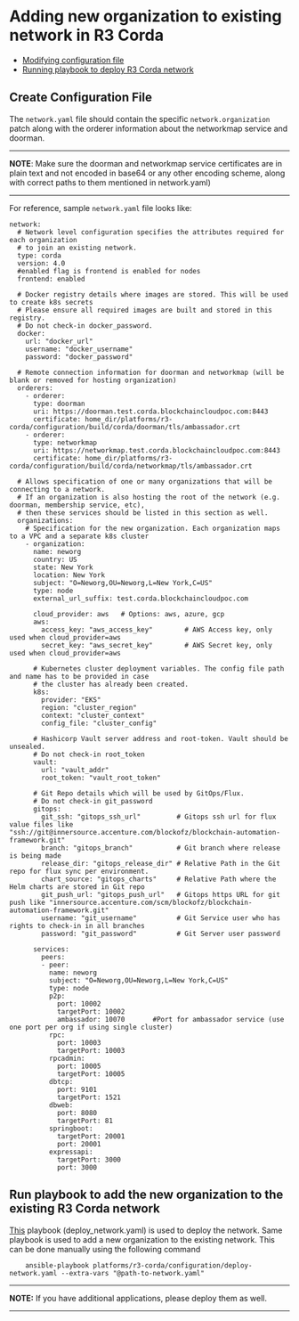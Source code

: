 <a name = "adding-new-org-to-existing-network-in-corda"></a>
# Adding new organization to existing network in R3 Corda

- [Modifying configuration file](#create_config_file)
- [Running playbook to deploy R3 Corda network](#run_network)

<a name = "create_config_file"></a>
## Create Configuration File

The `network.yaml` file should contain the specific `network.organization` patch along with the orderer information about the networkmap service and doorman.

---
**NOTE**: Make sure the doorman and networkmap service certificates are in plain text and not encoded in base64 or any other encoding scheme, along with correct paths to them mentioned in network.yaml)

---
For reference, sample `network.yaml` file looks like:

```
network:
  # Network level configuration specifies the attributes required for each organization
  # to join an existing network.
  type: corda
  version: 4.0
  #enabled flag is frontend is enabled for nodes
  frontend: enabled
  
  # Docker registry details where images are stored. This will be used to create k8s secrets
  # Please ensure all required images are built and stored in this registry. 
  # Do not check-in docker_password.
  docker:
    url: "docker_url"
    username: "docker_username"
    password: "docker_password"
  
  # Remote connection information for doorman and networkmap (will be blank or removed for hosting organization)
  orderers:
    - orderer:
      type: doorman
      uri: https://doorman.test.corda.blockchaincloudpoc.com:8443
      certificate: home_dir/platforms/r3-corda/configuration/build/corda/doorman/tls/ambassador.crt
    - orderer:
      type: networkmap
      uri: https://networkmap.test.corda.blockchaincloudpoc.com:8443
      certificate: home_dir/platforms/r3-corda/configuration/build/corda/networkmap/tls/ambassador.crt
  
  # Allows specification of one or many organizations that will be connecting to a network.
  # If an organization is also hosting the root of the network (e.g. doorman, membership service, etc),
  # then these services should be listed in this section as well.
  organizations:
    # Specification for the new organization. Each organization maps to a VPC and a separate k8s cluster
    - organization:
      name: neworg
      country: US
      state: New York
      location: New York
      subject: "O=Neworg,OU=Neworg,L=New York,C=US"
      type: node
      external_url_suffix: test.corda.blockchaincloudpoc.com
      
      cloud_provider: aws   # Options: aws, azure, gcp
      aws:
        access_key: "aws_access_key"        # AWS Access key, only used when cloud_provider=aws
        secret_key: "aws_secret_key"        # AWS Secret key, only used when cloud_provider=aws
  
      # Kubernetes cluster deployment variables. The config file path and name has to be provided in case
      # the cluster has already been created.
      k8s:
        provider: "EKS"
        region: "cluster_region"
        context: "cluster_context"
        config_file: "cluster_config"

      # Hashicorp Vault server address and root-token. Vault should be unsealed.
      # Do not check-in root_token
      vault:
        url: "vault_addr"
        root_token: "vault_root_token"

      # Git Repo details which will be used by GitOps/Flux.
      # Do not check-in git_password
      gitops:
        git_ssh: "gitops_ssh_url"         # Gitops ssh url for flux value files like "ssh://git@innersource.accenture.com/blockofz/blockchain-automation-framework.git"
        branch: "gitops_branch"           # Git branch where release is being made
        release_dir: "gitops_release_dir" # Relative Path in the Git repo for flux sync per environment. 
        chart_source: "gitops_charts"     # Relative Path where the Helm charts are stored in Git repo
        git_push_url: "gitops_push_url"   # Gitops https URL for git push like "innersource.accenture.com/scm/blockofz/blockchain-automation-framework.git"
        username: "git_username"          # Git Service user who has rights to check-in in all branches
        password: "git_password"          # Git Server user password

      services:
        peers:
        - peer:
          name: neworg
          subject: "O=Neworg,OU=Neworg,L=New York,C=US"
          type: node
          p2p:
            port: 10002
            targetPort: 10002
            ambassador: 10070       #Port for ambassador service (use one port per org if using single cluster)
          rpc:
            port: 10003
            targetPort: 10003
          rpcadmin:
            port: 10005
            targetPort: 10005
          dbtcp:
            port: 9101
            targetPort: 1521
          dbweb:             
            port: 8080
            targetPort: 81
          springboot:
            targetPort: 20001
            port: 20001 
          expressapi:
            targetPort: 3000
            port: 3000

```

<a name = "run_network"></a>
## Run playbook to add the new organization to the existing R3 Corda network

[This](https://innersource.accenture.com/projects/BLOCKOFZ/repos/blockchain-automation-framework.git/browse/platforms/r3-corda/configuration/deploy-network.yaml) playbook (deploy_network.yaml) is used to deploy the network. Same playbook is used to add a new organization to the existing network. This can be done manually using the following command

```
    ansible-playbook platforms/r3-corda/configuration/deploy-network.yaml --extra-vars "@path-to-network.yaml"
```

---
**NOTE:** If you have additional applications, please deploy them as well.

---